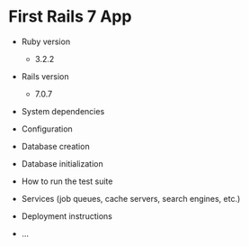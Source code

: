 # First Rails 7 App
                                                
* Ruby version
    * 3.2.2
* Rails version
    * 7.0.7
* System dependencies

* Configuration

* Database creation

* Database initialization

* How to run the test suite

* Services (job queues, cache servers, search engines, etc.)

* Deployment instructions

* ...

